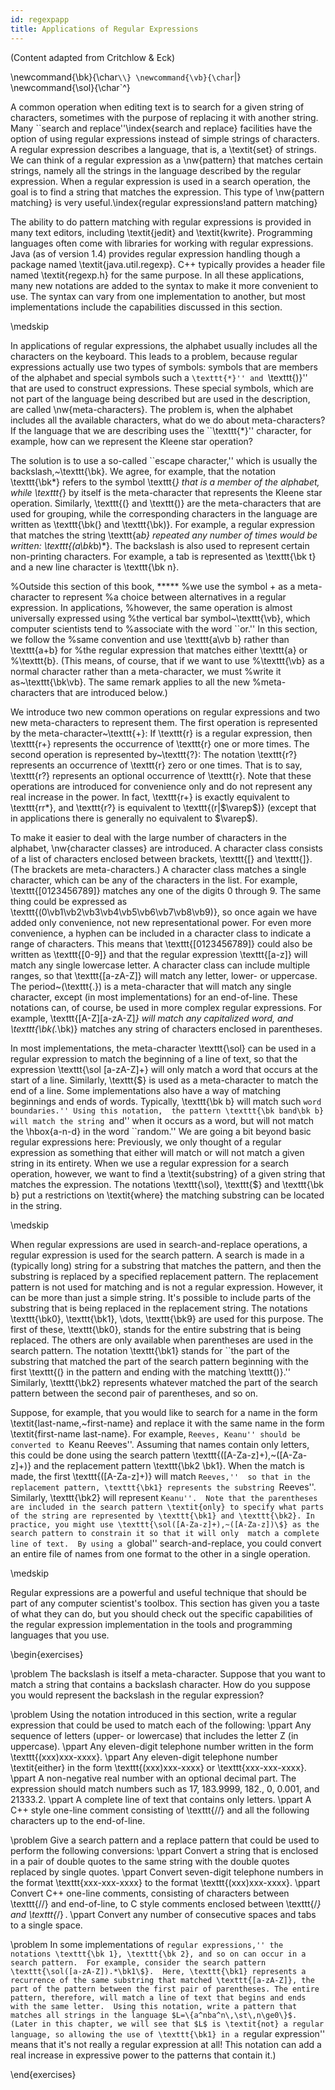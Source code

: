 ```yaml
---
id: regexpapp
title: Applications of Regular Expressions
---
```


(Content adapted from Critchlow &amp; Eck)

\newcommand{\bk}{\char`\\}
\newcommand{\vb}{\char`\|}
\newcommand{\sol}{\char`\^}

A common operation when editing text is to search for a
given string of characters, sometimes with the purpose of
replacing it with another string.  Many ``search and replace''\index{search
and replace} facilities have the option of using regular expressions
instead of simple strings of characters.  A regular expression describes
a language, that is, a \textit{set} of strings.  We can think of a regular
expression as a \nw{pattern} that matches certain strings, namely all
the strings in the language described by the regular expression.
When a regular expression is used in a search operation, the
goal is to find a string that matches the expression.  This type
of \nw{pattern matching} is very useful.\index{regular expressions!and
pattern matching}

The ability to do pattern matching with regular expressions is provided
in many text editors, including \textit{jedit} and \textit{kwrite}.
Programming languages often come with libraries for working with
regular expressions.  Java (as of version 1.4) provides regular
expression handling though a package named \textit{java.util.regexp}.
C++ typically provides a header file named \textit{regexp.h} for
the same purpose.  In all these applications, many new notations are added to the syntax to make it
more convenient to use.  The syntax can vary from one implementation
to another, but most implementations include the capabilities
discussed in this section.

\medskip

In applications of regular expressions, the alphabet usually includes
all the characters on the keyboard.  This leads to a problem, because
regular expressions actually use two types of symbols:  symbols that
are members of the alphabet and special symbols such a ``\texttt{*}'' and ``\texttt{)}'' that
are used to construct expressions.  These special symbols, which
are not part of the language being described but are used in the
description, are called \nw{meta-characters}.  The problem is,
when the alphabet includes all the available characters, what do we
do about meta-characters?  If the language that we are describing 
uses the ``\texttt{*}'' character, for example, how can we represent the
Kleene star operation?

The solution is to use a so-called ``escape character,'' which is
usually the backslash,~\texttt{\bk}.  We agree, for example, that the notation
\texttt{\bk*} refers to the symbol \texttt{*} that is a member of
the alphabet, while \texttt{*} by itself is the meta-character
that represents the Kleene star operation.  Similarly,
\texttt{(} and \texttt{)} are the meta-characters that are used
for grouping, while the corresponding characters in the language
are written as \texttt{\bk(} and \texttt{\bk)}.  For example,
a regular expression that matches the string \texttt{a*b} repeated
any number of times would be written: \texttt{(a\bk*b)*}.
The backslash is also used to represent certain non-printing
characters.  For example, a tab is represented as \texttt{\bk t}
and a new line character is \texttt{\bk n}.

%Outside this section of this book, *****
%we use the symbol + as a meta-character to represent
%a choice between alternatives in a regular expression.  In applications,
%however, the same operation is almost universally expressed using
%the vertical bar symbol~\texttt{\vb}, which computer scientists tend to
%associate with the word ``or.''  In this section, we follow the
%same convention and use \texttt{a\vb b} rather than \texttt{a+b} for 
%the regular expression that matches either \texttt{a} or
%\texttt{b}.  (This means, of course, that if we want to use
%\texttt{\vb} as a normal character rather than a meta-character, we must
%write it as~\texttt{\bk\vb}.  The same remark applies to all the new 
%meta-characters that are introduced below.)

We introduce two new common operations on regular expressions and two
new meta-characters to represent them.
The first operation is represented by the meta-character~\texttt{+}:
If \texttt{r} is a regular expression, then \texttt{r+} represents the
occurrence of \texttt{r} one or more times.  The second operation
is represented by~\texttt{?}: The notation \texttt{r?} represents an occurrence of \texttt{r} 
zero or one times.  That is to say, \texttt{r?} represents an optional 
occurrence of \texttt{r}.  Note that these operations are introduced
for convenience only and do not represent any real increase
in the power.  In fact, \texttt{r+} is exactly equivalent to
\texttt{rr*}, and \texttt{r?} is equivalent to \texttt{(r|$\varep$)} 
(except that in applications there is generally no equivalent to $\varep$).

To make it easier to deal with the large number of characters in the
alphabet, \nw{character classes} are introduced.  A character class
consists of a list of characters enclosed between brackets, \texttt{[} and
\texttt{]}.  (The brackets are meta-characters.)  A character class
matches a single character, which can be any of the characters in
the list.  For example, \texttt{[0123456789]} matches any one of
the digits 0 through 9.  The same thing could be expressed
as \texttt{(0\vb1\vb2\vb3\vb4\vb5\vb6\vb7\vb8\vb9)}, so once again
we have added only convenience, not new representational power.
For even more convenience, a hyphen can be included in a character
class to indicate a range of characters.  This means that
\texttt{[0123456789]} could also be written as \texttt{[0-9]}
and that the regular expression \texttt{[a-z]} will match any
single lowercase letter.  A character class can include multiple
ranges, so that \texttt{[a-zA-Z]} will match any letter, lower- or
uppercase.  The period~(\texttt{.}) is a meta-character that will
match any single character, except (in most implementations)
for an end-of-line.
These notations can, of course, be used in more complex
regular expressions.  For example, \texttt{[A-Z][a-zA-Z]*}
will match any capitalized word, and \texttt{\bk(.*\bk)} matches
any string of characters enclosed in parentheses.

In most implementations, the meta-character \texttt{\sol} can be used in
a regular expression to match the beginning of a line of text, so that
the expression \texttt{\sol [a-zA-Z]+} will only match a word that
occurs at the start of a line.  Similarly, \texttt{\$} is used
as a meta-character to match the end of a line.  Some implementations
also have a way of matching beginnings and ends of words.
Typically, \texttt{\bk b} will match such ``word boundaries.''
Using this notation, 
the pattern \texttt{\bk band\bk b} will match the string ``and''
when it occurs as a word, but will not match the \hbox{a-n-d}
in the word ``random.''  We are going a bit beyond
basic regular expressions here: Previously, we only thought of
a regular expression as something that either will match
or will not match a given string in its entirety.   When
we use a regular expression for a search operation, however,
we want to find a \textit{substring} of a given string that
matches the expression.  The notations \texttt{\sol},
\texttt{\$} and \texttt{\bk b} put a restrictions
on \textit{where} the matching substring can be located in the string.

\medskip

When regular expressions are used in search-and-replace operations,
a regular expression is used for the search pattern.  A search is
made in a (typically long) string for a substring that matches the pattern,
and then the substring is replaced by a specified replacement
pattern.  The replacement pattern is not used for matching
and is not a regular expression.  However, it can be more than
just a simple string.  It's possible to include parts of the
substring that is being replaced in the replacement string.
The notations \texttt{\bk0}, \texttt{\bk1}, \dots, \texttt{\bk9}
are used for this purpose.  The first of these, \texttt{\bk0},
stands for the entire substring that is being replaced.
The others are only available when parentheses are used in
the search pattern.  The notation \texttt{\bk1} stands for
``the part of the substring that matched the part of the
search pattern beginning with the first \texttt{(} in the
pattern and ending with the matching \texttt{)}.''  Similarly,
\texttt{\bk2} represents whatever matched the part of the
search pattern between the second pair of parentheses, and so on.

Suppose, for example, that you would like to search for
a name in the form \textit{last-name,~first-name} and
replace it with the same name in the form \textit{first-name last-name}.
For example, ``Reeves, Keanu'' should be converted to ``Keanu Reeves''.
Assuming that names contain only letters,
this could be done using the search pattern \texttt{([A-Za-z]+),~([A-Za-z]+)}
and the replacement pattern \texttt{\bk2 \bk1}.  When the match is
made, the first \texttt{([A-Za-z]+)} will match ``Reeves,'' 
so that in the replacement pattern, \texttt{\bk1} represents the
substring ``Reeves''. Similarly, \texttt{\bk2} will represent
``Keanu''.  Note that the parentheses
are included in the search pattern \textit{only} to specify what parts
of the string are represented by \texttt{\bk1} and \texttt{\bk2}.
In practice, you might use \texttt{\sol([A-Za-z]+),~([A-Za-z])\$}
as the search pattern to constrain it so that it will only 
match a complete line of text.  By using a ``global'' search-and-replace,
you could convert an entire file of names from one format to the other
in a single operation.

\medskip

Regular expressions are a powerful and useful technique that
should be part of any computer scientist's toolbox.  This section
has given you a taste of what they can do, but you should check
out the specific capabilities of the regular expression implementation
in the tools and programming languages that you use.




\begin{exercises}

\problem The backslash is itself a meta-character.  Suppose that
you want to match a string that contains a backslash
character.  How do you suppose you would represent the backslash in
the regular expression?

\problem Using the notation introduced in this section,
write a regular expression that could be used to match
each of the following:
\ppart Any sequence of letters (upper- or lowercase) that
includes the letter Z (in uppercase).
\ppart Any eleven-digit telephone number written in the form
\texttt{(xxx)xxx-xxxx}.
\ppart Any eleven-digit telephone number \textit{either}
in the form \texttt{(xxx)xxx-xxxx} or \texttt{xxx-xxx-xxxx}.
\ppart A non-negative real number with an optional decimal
part.  The expression should match numbers such as
17, 183.9999, 182., 0, 0.001, and 21333.2.
\ppart A complete line of  text that contains only letters.
\ppart A C++ style one-line comment consisting of \texttt{//} and all the
following characters up to the end-of-line.

\problem Give a search pattern and a replace pattern that could
be used to perform the following conversions:
\ppart Convert a string that is enclosed in a pair of double quotes to
the same string with the double quotes replaced by single quotes.
\ppart Convert seven-digit telephone numbers in the format
\texttt{xxx-xxx-xxxx} to the format \texttt{(xxx)xxx-xxxx}.
\ppart Convert C++ one-line comments, consisting of characters
between \texttt{//} and end-of-line, to C style comments enclosed
between \texttt{/*} and \texttt{*/}$\,$.
\ppart Convert any number of consecutive spaces and tabs to
a single space.

\problem In some implementations of ``regular expressions,'' the
notations \texttt{\bk 1}, \texttt{\bk 2}, and so on can occur
in a search pattern.  For example, consider the search pattern
\texttt{\sol([a-zA-Z]).*\bk1\$}.  Here, \texttt{\bk1} represents
a recurrence of the same substring that matched \texttt{[a-zA-Z]},
the part of the pattern between the first pair of parentheses.
The entire pattern, therefore, will match a line of text that
begins and ends with the same letter.  Using this notation,
write a pattern that matches all strings in the language
$L=\{a^nba^n\,\st\,n\ge0\}$.  (Later in this chapter, we will
see that $L$ is \textit{not} a regular language, so allowing the
use of \texttt{\bk1} in a ``regular expression'' means that it's
not really a regular expression at all!  This notation can add
a real increase in expressive power to the patterns that contain it.)

\end{exercises}
